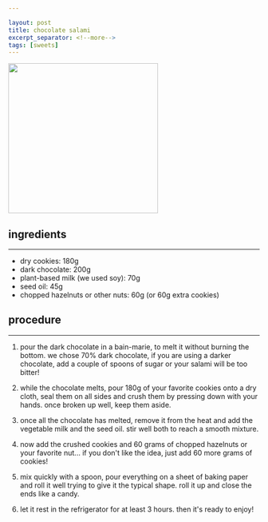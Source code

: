 ```yaml
---

layout: post
title: chocolate salami
excerpt_separator: <!--more-->
tags: [sweets]
---
```


 <img src="../../../images/chocolate-salami.jpeg" width="300">
 
 
 <!--more-->


## ingredients
---
- dry cookies: 180g 
- dark chocolate: 200g
- plant-based milk (we used soy): 70g
- seed oil: 45g
- chopped hazelnuts or other nuts: 60g (or 60g extra cookies)

## procedure
---

1. pour the dark chocolate in a bain-marie, to melt it without burning the bottom. we chose 70% dark chocolate, if you are using a darker chocolate, add a couple of spoons of sugar or your salami will be too bitter!

2. while the chocolate melts, pour 180g of your favorite cookies onto a dry cloth, seal them on all sides and crush them by pressing down with your hands. once broken up well, keep them aside.

3. once all the chocolate has melted, remove it from the heat and add the vegetable milk and the seed oil. stir well both to reach a smooth mixture.
   
4. now add the crushed cookies and 60 grams of chopped hazelnuts or your favorite nut... if you don't like the idea, just add 60 more grams of cookies!

5. mix quickly with a spoon, pour everything on a sheet of baking paper and roll it well trying to give it the typical shape. roll it up and close the ends like a candy. 

6.  let it rest in the refrigerator for at least 3 hours. then it's ready to enjoy!



